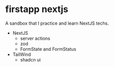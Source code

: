 # firstapp nextjs
 A sandbox that I practice and learn NextJS techs.

* NextJS
  * server actions
  * zod
  * FormState and FormStatus
* TailWind
  * shadcn ui
